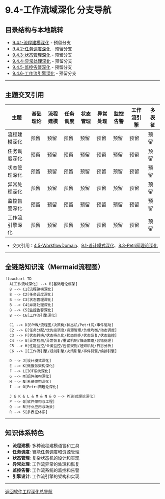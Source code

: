 # 9.4-工作流域深化 分支导航

## 目录结构与本地跳转

- [9.4.1-流程建模深化](9.4.1-流程建模深化.md) - 预留分支
- [9.4.2-任务调度深化](9.4.2-任务调度深化.md) - 预留分支
- [9.4.3-状态管理深化](9.4.3-状态管理深化.md) - 预留分支
- [9.4.4-异常处理深化](9.4.4-异常处理深化.md) - 预留分支
- [9.4.5-监控告警深化](9.4.5-监控告警深化.md) - 预留分支
- [9.4.6-工作流引擎深化](9.4.6-工作流引擎深化.md) - 预留分支

---

## 主题交叉引用

| 主题      | 基础理论 | 流程建模 | 任务调度 | 状态管理 | 异常处理 | 监控告警 | 工作流引擎 | 多表征 |
|-----------|----------|----------|----------|----------|----------|----------|------------|--------|
| 流程建模深化| 预留     | 预留     | 预留     | 预留     | 预留     | 预留     | 预留       | 预留   |
| 任务调度深化| 预留     | 预留     | 预留     | 预留     | 预留     | 预留     | 预留       | 预留   |
| 状态管理深化| 预留     | 预留     | 预留     | 预留     | 预留     | 预留     | 预留       | 预留   |
| 异常处理深化| 预留     | 预留     | 预留     | 预留     | 预留     | 预留     | 预留       | 预留   |
| 监控告警深化| 预留     | 预留     | 预留     | 预留     | 预留     | 预留     | 预留       | 预留   |
| 工作流引擎深化| 预留     | 预留     | 预留     | 预留     | 预留     | 预留     | 预留       | 预留   |

- 交叉引用：[4.5-WorkflowDomain](../4-软件架构与工程/4.5-WorkflowDomain/README.md)、[9.1-设计模式深化](../9.1-设计模式深化/README.md)、[8.3-Petri网理论深化](../8-形式理论深化/8.3-Petri网理论深化/README.md)

---

## 全链路知识流（Mermaid流程图）

```mermaid
flowchart TD
  A[工作流域深化] --> B[基础理论框架]
  B --> C1[流程建模深化]
  B --> C2[任务调度深化]
  B --> C3[状态管理深化]
  B --> C4[异常处理深化]
  B --> C5[监控告警深化]
  B --> C6[工作流引擎深化]
  
  C1 --> D[BPMN/流程图/决策树/状态机/Petri网/事件驱动]
  C2 --> E[任务分配/优先级调度/资源管理/负载均衡/动态调度]
  C3 --> F[状态转换/状态持久化/状态同步/状态恢复/状态监控]
  C4 --> G[异常检测/异常恢复/重试机制/降级策略/容错处理]
  C5 --> H[性能监控/业务监控/告警规则/通知机制/日志分析]
  C6 --> I[工作流引擎/规则引擎/决策引擎/事件引擎/编排引擎]
  
  D --> J[设计模式深化]
  E --> K[微服务架构深化]
  F --> L[IOT系统深化]
  G --> M[组件架构深化]
  H --> N[系统架构深化]
  I --> O[Petri网理论深化]
  
  J & K & L & M & N & O --> P[形式理论深化]
  P --> Q[软件架构与工程]
  Q --> R[行业应用与场景]
  R --> S[多表征体系]
```

---

## 知识体系特色

- **流程建模**: 多种流程建模语言和工具
- **任务调度**: 智能任务调度和资源管理
- **状态管理**: 复杂状态机的设计和实现
- **异常处理**: 工作流异常的处理和恢复
- **监控告警**: 工作流系统的监控和告警
- **引擎设计**: 工作流引擎的架构和实现

---

[返回软件工程深化总导航](../README.md)
